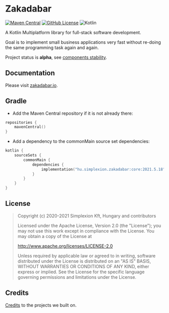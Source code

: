 # Zakadabar

[![Maven Central](https://img.shields.io/maven-central/v/hu.simplexion.zakadabar/core)](https://mvnrepository.com/artifact/hu.simplexion.zakadabar/core)
[![GitHub License](https://img.shields.io/badge/license-Apache%20License%202.0-blue.svg?style=flat)](http://www.apache.org/licenses/LICENSE-2.0)
![Kotlin](https://img.shields.io/github/languages/top/spxbhuhb/zakadabar-stack)

A Kotlin Multiplatform library for full-stack software development.

Goal is to implement small business applications very fast without re-doing the same programming task again and again.

Project status is **alpha**,
see [components stability](https://kotlinlang.org/docs/reference/evolution/components-stability.html).

## Documentation

Please visit [zakadabar.io](https://zakadabar.io).

## Gradle

* Add the Maven Central repository if it is not already there:
```kotlin
repositories {
    mavenCentral()
}
```

* Add a dependency to the commonMain source set dependencies:

```kotlin
kotlin {
    sourceSets {
        commonMain {
            dependencies {
                implementation("hu.simplexion.zakadabar:core:2021.5.18")
            }
        }
    }
}
```

## License

> Copyright (c) 2020-2021 Simplexion Kft, Hungary and contributors
>
> Licensed under the Apache License, Version 2.0 (the "License");
> you may not use this work except in compliance with the License.
> You may obtain a copy of the License at
>
>    http://www.apache.org/licenses/LICENSE-2.0
>
> Unless required by applicable law or agreed to in writing, software
> distributed under the License is distributed on an "AS IS" BASIS,
> WITHOUT WARRANTIES OR CONDITIONS OF ANY KIND, either express or implied.
> See the License for the specific language governing permissions and
> limitations under the License.

## Credits

[Credits](core/doc/misc/Credits.md) to the projects we built on.
